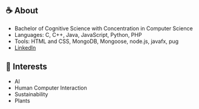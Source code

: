 

<!--# Hello! 👋
**meaganck/meaganck** is a ✨ _special_ ✨ repository because its `README.md` (this file) appears on your GitHub profile.

Here are some ideas to get you started:

- 🔭 I’m currently working on ...
- 🌱 I’m currently learning ...
- 👯 I’m looking to collaborate on ...
- 🤔 I’m looking for help with ...
- 💬 Ask me about ...
- 📫 How to reach me: ...
- 😄 Pronouns: ...
- ⚡ Fun fact: ...
-->

## :coffee: About 
- Bachelor of Cognitive Science with Concentration in Computer Science
- Languages: C, C++, Java, JavaScript, Python, PHP
- Tools: HTML and CSS, MongoDB, Mongoose, node.js, javafx, pug
- [LinkedIn](http://www.linkedin.com/in/meagan-choo-kang)

## :herb: Interests 
- AI
- Human Computer Interaction
- Sustainability
- Plants

